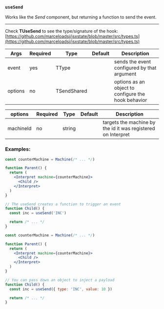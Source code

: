 ### `useSend`

Works like the _Send_ component, but returning a function to send the event.

---

Check **TUseSend** to see the type/signature of the hook:
[https://github.com/marceloadsj/jsxstate/blob/master/src/types.ts](https://github.com/marceloadsj/jsxstate/blob/master/src/types.ts)

| Args    | Required | Type        | Default | Description                                         |
| ------- | -------- | ----------- | ------- | --------------------------------------------------- |
| event   | yes      | TType       |         | sends the event configured by that argument         |
| options | no       | TSendShared |         | options as an object to configure the hook behavior |

| options   | Required | Type   | Default | Description                                                  |
| --------- | -------- | ------ | ------- | ------------------------------------------------------------ |
| machineId | no       | string |         | targets the machine by the id it was registered on Interpret |

### Examples:

```jsx
const counterMachine = Machine(/* ... */)

function Parent() {
  return (
    <Interpret machine={counterMachine}>
      <Child />
    </Interpret>
  )
}

// The useSend creates a function to trigger an event
function Child() {
  const inc = useSend('INC')

  return /* ... */
}
```

```jsx
const counterMachine = Machine(/* ... */)

function Parent() {
  return (
    <Interpret machine={counterMachine}>
      <Child />
    </Interpret>
  )
}

// You can pass down an object to inject a payload
function Child() {
  const inc = useSend({ type: 'INC', value: 10 })

  return /* ... */
}
```
